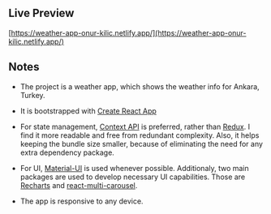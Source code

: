 ## Live Preview

[https://weather-app-onur-kilic.netlify.app/](https://weather-app-onur-kilic.netlify.app/)

## Notes

- The project is a weather app, which shows the weather info for Ankara, Turkey.


- It is bootstrapped with [Create React App](https://github.com/facebook/create-react-app)


- For state management, [Context API](https://tr.reactjs.org/docs/context.html) is preferred, rather than [Redux](https://redux.js.org/). I find it more readable and free from redundant complexity.
Also, it helps keeping the bundle size smaller, because of eliminating the need for any extra dependency package.


- For UI, [Material-UI](https://material-ui.com/) is used whenever possible. Additionaly, two main packages are used to develop necessary UI capabilities. Those are [Recharts](https://recharts.org/) and [react-multi-carousel](https://www.npmjs.com/package/react-multi-carousel).


- The app is responsive to any device.

